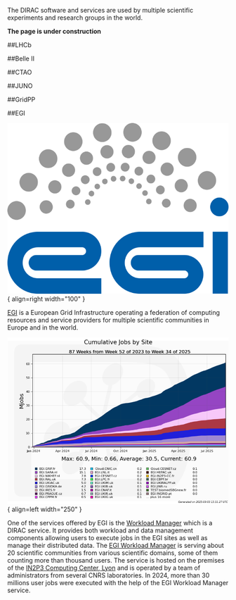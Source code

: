 The DIRAC software and services are used by multiple scientific experiments and research groups in the world.

**The page is under construction**

##LHCb

##Belle II

##CTAO

##JUNO

##GridPP

##EGI

![EGI logo](assets/images/egi-logo.png){ align=right width="100" }

[EGI](https://www.egi.eu) is a European Grid Infrastructure operating a federation of computing resources and service providers for multiple scientific communities in Europe and in the world.

![EGI jobs](assets/images/EGI_jobs.png){ align=left width="250" }

One of the services offered by EGI is the [Workload Manager](https://www.egi.eu/service/workload-manager/) which is a DIRAC service. It provides both workload and data management components allowing users to execute jobs in the EGI sites as well as manage their distributed data. The [EGI Workload Manager](https://dirac.egi.eu) is serving about 20 scientific communities from various scientific domains, some of them counting more than thousand users. The service is hosted on the premises of the [IN2P3 Computing Center, Lyon](https://cc.in2p3.fr/en/) and is operated by a team of administrators from several CNRS laboratories. In 2024, more than 30 millions user jobs were executed with the help of the EGI Workload Manager service.   